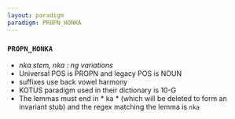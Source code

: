 ```yaml
---
layout: paradigm
paradigm: PROPN_HONKA
---
```

### ` PROPN_HONKA `

* _nka stem, nka : ng variations_
* Universal POS is PROPN and legacy POS is NOUN
* suffixes use back vowel harmony
* KOTUS paradigm used in their dictionary is 10-G
* The lemmas must end in * ka * (which will be deleted to form an invariant stub) and the regex matching the lemma is ` nka `
